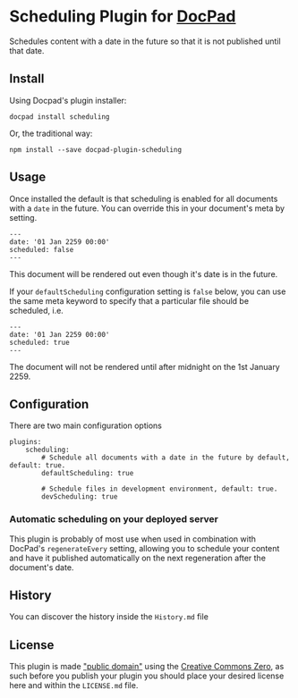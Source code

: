 # Scheduling Plugin for [DocPad](http://docpad.org)
Schedules content with a date in the future so that it is not published until that date.

## Install

Using Docpad's plugin installer:

```
docpad install scheduling
```

Or, the traditional way:

```
npm install --save docpad-plugin-scheduling
```


## Usage

Once installed the default is that scheduling is enabled for all documents with a ```date``` in the future. You can override this in your document's meta by setting.

```
---
date: '01 Jan 2259 00:00'
scheduled: false
---
```

This document will be rendered out even though it's date is in the future.

If your ```defaultScheduling``` configuration setting is ```false``` below, you can use the same meta keyword to specify that a particular file should be scheduled, i.e.

```
---
date: '01 Jan 2259 00:00'
scheduled: true
---
```

The document will not be rendered until after midnight on the 1st January 2259.

## Configuration

There are two main configuration options

```
plugins:
	scheduling:
		# Schedule all documents with a date in the future by default, default: true.
		defaultScheduling: true

		# Schedule files in development environment, default: true.
		devScheduling: true
```

### Automatic scheduling on your deployed server

This plugin is probably of most use when used in combination with DocPad's ```regenerateEvery``` setting, allowing you to schedule your content and have it published automatically on the next regeneration after the document's date.

## History
You can discover the history inside the `History.md` file



## License
This plugin is made ["public domain"](http://en.wikipedia.org/wiki/Public_domain) using the [Creative Commons Zero](http://creativecommons.org/publicdomain/zero/1.0/), as such before you publish your plugin you should place your desired license here and within the `LICENSE.md` file.